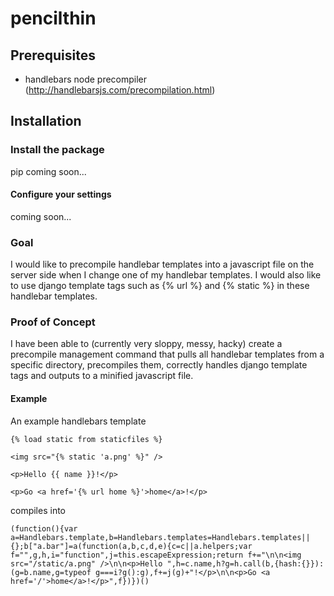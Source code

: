 # pencilthin #
## Prerequisites ##

- handlebars node precompiler (http://handlebarsjs.com/precompilation.html)

## Installation ##
### Install the package ###
pip coming soon...

#### Configure your settings ####
coming soon...

### Goal ###
I would like to precompile handlebar templates into a javascript file on the server side when I change one of my handlebar templates. I would also like to use django template tags such as {% url %} and {% static %} in these handlebar templates.

### Proof of Concept ###
I have been able to (currently very sloppy, messy, hacky) create a precompile management command that pulls all handlebar templates from a specific directory, precompiles them, correctly handles django template tags and outputs to a minified javascript file.

#### Example ####
An example handlebars template

    {% load static from staticfiles %}

    <img src="{% static 'a.png' %}" />

    <p>Hello {{ name }}!</p>

    <p>Go <a href='{% url home %}'>home</a>!</p>

compiles into

    (function(){var a=Handlebars.template,b=Handlebars.templates=Handlebars.templates||{};b["a.bar"]=a(function(a,b,c,d,e){c=c||a.helpers;var f="",g,h,i="function",j=this.escapeExpression;return f+="\n\n<img src="/static/a.png" />\n\n<p>Hello ",h=c.name,h?g=h.call(b,{hash:{}}):(g=b.name,g=typeof g===i?g():g),f+=j(g)+"!</p>\n\n<p>Go <a href='/'>home</a>!</p>",f})})()
